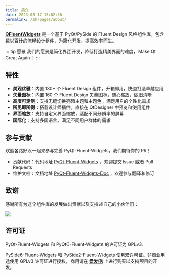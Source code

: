 ```yaml
---
title: 简介
date: 2023-08-17 15:02:30
permalink: /zh/pages/about/
---
```


[**QFluentWidgets**](https://github.com/zhiyiYo/PyQt-Fluent-Widgets) 是一个基于 PyQt/PySide 的 Fluent Design 风格组件库，包含数以百计的流畅设计组件，为简化开发、提高效率而生。

::: tip 愿景
我们的愿景是简化界面开发，降低打造精美界面的难度，Make Qt Great Again！
:::


## 特性
* **美观优雅**：内置 130+ 个 Fluent Design 组件，开箱即用，快速打造卓越应用
* **矢量图标**：内置 160 个 Fluent Design 矢量图标，随心缩放，依旧清晰
* **高度可定制**：支持无缝切换亮暗主题和主题色，满足用户的个性化需求
* **所见即所得**：搭载设计师插件，直接在 QtDesigner 中预览和使用组件
* **界面缩放**：支持自定义界面缩放，适配不同分辨率的屏幕
* **国际化**：支持多国语言，满足不同用户群体的需求

## 参与贡献

欢迎各路好汉一起来参与完善 PyQt-Fluent-Widgets，我们期待你的 PR！

- 贡献代码：代码地址 [PyQt-Fluent-Widgets](https://github.com/zhiyiYo/PyQt-Fluent-Widgets) ，欢迎提交 Issue 或者 Pull Requests
- 维护文档：文档地址 [PyQt-Fluent-Widgets-Doc](https://github.com/qfluentwidgets/PyQt-Fluent-Widgets-Docs) ，欢迎参与翻译和修订


## 致谢
感谢所有为这个组件库的发展做出贡献以及支持过自己的小伙伴们：

<a href="https://github.com/zhiyiYo/PyQt-Fluent-Widgets/graphs/contributors"><img src="https://contrib.rocks/image?repo=zhiyiYo/PyQt-Fluent-Widgets"></a>

## 许可证

PyQt-Fluent-Widgets 和 PyQt6-Fluent-Widgets 的许可证为 GPLv3.

PySide6-Fluent-Widgets 和 PySide2-Fluent-Widgets 使用双许可证。非商业用途使用 GPLv3 许可证进行授权，商用请在 [**爱发电**](/price) 上进行购买以支持项目的开发。
